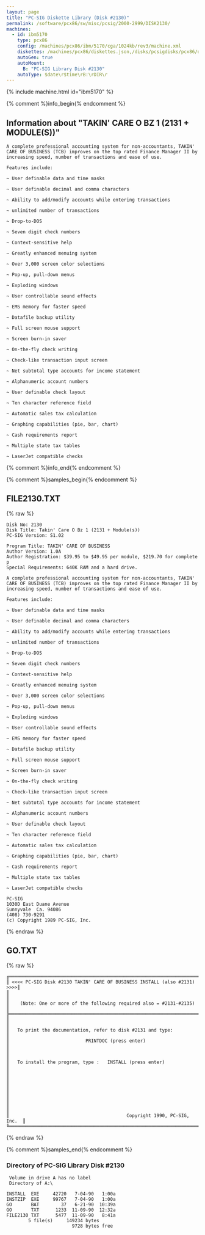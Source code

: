 ```yaml
---
layout: page
title: "PC-SIG Diskette Library (Disk #2130)"
permalink: /software/pcx86/sw/misc/pcsig/2000-2999/DISK2130/
machines:
  - id: ibm5170
    type: pcx86
    config: /machines/pcx86/ibm/5170/cga/1024kb/rev3/machine.xml
    diskettes: /machines/pcx86/diskettes.json,/disks/pcsigdisks/pcx86/diskettes.json
    autoGen: true
    autoMount:
      B: "PC-SIG Library Disk #2130"
    autoType: $date\r$time\rB:\rDIR\r
---
```


{% include machine.html id="ibm5170" %}

{% comment %}info_begin{% endcomment %}

## Information about "TAKIN' CARE O BZ 1 (2131 + MODULE(S))"

    A complete professional accounting system for non-accountants, TAKIN'
    CARE OF BUSINESS (TCB) improves on the top rated Finance Manager II by
    increasing speed, number of transactions and ease of use.
    
    Features include:
    
    ~ User definable data and time masks
    
    ~ User definable decimal and comma characters
    
    ~ Ability to add/modify accounts while entering transactions
    
    ~ unlimited number of transactions
    
    ~ Drop-to-DOS
    
    ~ Seven digit check numbers
    
    ~ Context-sensitive help
    
    ~ Greatly enhanced menuing system
    
    ~ Over 3,000 screen color selections
    
    ~ Pop-up, pull-down menus
    
    ~ Exploding windows
    
    ~ User controllable sound effects
    
    ~ EMS memory for faster speed
    
    ~ Datafile backup utility
    
    ~ Full screen mouse support
    
    ~ Screen burn-in saver
    
    ~ On-the-fly check writing
    
    ~ Check-like transaction input screen
    
    ~ Net subtotal type accounts for income statement
    
    ~ Alphanumeric account numbers
    
    ~ User definable check layout
    
    ~ Ten character reference field
    
    ~ Automatic sales tax calculation
    
    ~ Graphing capabilities (pie, bar, chart)
    
    ~ Cash requirements report
    
    ~ Multiple state tax tables
    
    ~ LaserJet compatible checks
{% comment %}info_end{% endcomment %}

{% comment %}samples_begin{% endcomment %}

## FILE2130.TXT

{% raw %}
```
Disk No: 2130                                                           
Disk Title: Takin' Care O Bz 1 (2131 + Module(s))                       
PC-SIG Version: S1.02                                                   
                                                                        
Program Title: TAKIN' CARE OF BUSINESS                                  
Author Version: 1.0A                                                    
Author Registration: $39.95 to $49.95 per module, $219.70 for complete p
Special Requirements: 640K RAM and a hard drive.                        
                                                                        
A complete professional accounting system for non-accountants, TAKIN'   
CARE OF BUSINESS (TCB) improves on the top rated Finance Manager II by  
increasing speed, number of transactions and ease of use.               
                                                                        
Features include:                                                       
                                                                        
~ User definable data and time masks                                    
                                                                        
~ User definable decimal and comma characters                           
                                                                        
~ Ability to add/modify accounts while entering transactions            
                                                                        
~ unlimited number of transactions                                      
                                                                        
~ Drop-to-DOS                                                           
                                                                        
~ Seven digit check numbers                                             
                                                                        
~ Context-sensitive help                                                
                                                                        
~ Greatly enhanced menuing system                                       
                                                                        
~ Over 3,000 screen color selections                                    
                                                                        
~ Pop-up, pull-down menus                                               
                                                                        
~ Exploding windows                                                     
                                                                        
~ User controllable sound effects                                       
                                                                        
~ EMS memory for faster speed                                           
                                                                        
~ Datafile backup utility                                               
                                                                        
~ Full screen mouse support                                             
                                                                        
~ Screen burn-in saver                                                  
                                                                        
~ On-the-fly check writing                                              
                                                                        
~ Check-like transaction input screen                                   
                                                                        
~ Net subtotal type accounts for income statement                       
                                                                        
~ Alphanumeric account numbers                                          
                                                                        
~ User definable check layout                                           
                                                                        
~ Ten character reference field                                         
                                                                        
~ Automatic sales tax calculation                                       
                                                                        
~ Graphing capabilities (pie, bar, chart)                               
                                                                        
~ Cash requirements report                                              
                                                                        
~ Multiple state tax tables                                             
                                                                        
~ LaserJet compatible checks                                            
                                                                        
PC-SIG                                                                  
1030D East Duane Avenue                                                 
Sunnyvale  Ca. 94086                                                    
(408) 730-9291                                                          
(c) Copyright 1989 PC-SIG, Inc.                                         
```
{% endraw %}

## GO.TXT

{% raw %}
```
╔═════════════════════════════════════════════════════════════════════════╗
║ <<<< PC-SIG Disk #2130 TAKIN' CARE OF BUSINESS INSTALL (also #2131) >>>>║
║                                                                         ║
║    (Note: One or more of the following required also = #2131-#2135)     ║
╠═════════════════════════════════════════════════════════════════════════╣
║                                                                         ║
║   To print the documentation, refer to disk #2131 and type:             ║
║                            PRINTDOC (press enter)                       ║
║                                                                         ║
║   To install the program, type :   INSTALL (press enter)                ║
║                                                                         ║
║                                                                         ║
║                                                                         ║
║                                                                         ║
║                                           Copyright 1990, PC-SIG, Inc.  ║
╚═════════════════════════════════════════════════════════════════════════╝
```
{% endraw %}

{% comment %}samples_end{% endcomment %}

### Directory of PC-SIG Library Disk #2130

     Volume in drive A has no label
     Directory of A:\

    INSTALL  EXE     42720   7-04-90   1:00a
    INSTZIP  EXE     99767   7-04-90   1:00a
    GO       BAT        37   6-21-90  10:39a
    GO       TXT      1233  11-09-90  12:32a
    FILE2130 TXT      5477  11-09-90   8:41a
            5 file(s)     149234 bytes
                            9728 bytes free
